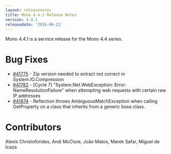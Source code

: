 ```yaml
---
layout: releasenotes
title: Mono 4.4.1 Release Notes
version: 4.4.1
releasedate: '2016-06-21'
---
```


Mono 4.4.1 is a service release for the Mono 4.4 series.

Bug Fixes
=========

* [#41775](https://bugzilla.xamarin.com/show_bug.cgi?id=41775) - Zip version needed to extract not correct in System.IO.Compression
* [#41782](https://bugzilla.xamarin.com/show_bug.cgi?id=41782) - [Cycle 7] &quot;System.Net.WebException: Error: NameResolutionFailure&quot; when attempting web requests with certain raw IP addresses
* [#41874](https://bugzilla.xamarin.com/show_bug.cgi?id=41874) - Reflection throws AmbiguousMatchException when calling GetProperty on a class that inherits from a generic base class.

Contributors
============

Alexis Christoforides, Andi McClure, João Matos, Marek Safar, Miguel de Icaza

